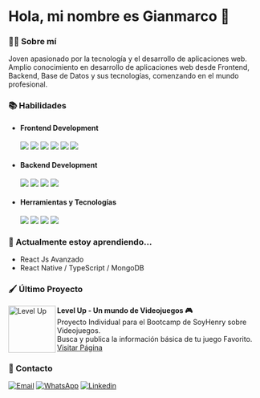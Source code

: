 # Hola, mi nombre es Gianmarco 👋

### 👨‍💻 Sobre mí

Joven apasionado por la tecnología y el desarrollo de aplicaciones web. Amplio conocimiento en desarrollo de aplicaciones web desde Frontend, Backend, Base de Datos y sus tecnologías, comenzando en el mundo profesional.

### 📚 Habilidades

- #### Frontend Development
  <p>
      <img src="https://img.shields.io/badge/HTML5-E34F26?style=for-the-badge&logo=html5&logoColor=white">
      <img src="https://img.shields.io/badge/CSS3-1572B6?style=for-the-badge&logo=css3&logoColor=white">
      <img src="https://img.shields.io/badge/Sass-cc6698?style=for-the-badge&logo=sass&logoColor=white">
      <img src="https://img.shields.io/badge/TailwindCss-16b0b6?style=for-the-badge&logo=TailwindCss&logoColor=white">
      <img src="https://img.shields.io/badge/React-20232A?style=for-the-badge&logo=react&logoColor=61DAFB">
      <img src="https://img.shields.io/badge/Redux-7449bc?style=for-the-badge&logo=redux&logoColor=white">
  </p>
- #### Backend Development
  <p>
      <img src="https://img.shields.io/badge/Node.js-339933?style=for-the-badge&logo=nodedotjs&logoColor=white">
      <img src="https://img.shields.io/badge/Express.js-000000?style=for-the-badge&logo=express&logoColor=white">
      <img src="https://img.shields.io/badge/PostgreSQL-005C84?style=for-the-badge&logo=postgresql&logoColor=white">
      <img src="https://img.shields.io/badge/Sequelize-293f68?style=for-the-badge&logo=sequelize&logoColor=white">
  </p>
- #### Herramientas y Tecnologías
  <p>
      <img src="https://img.shields.io/badge/Git-F05032?style=for-the-badge&logo=git&logoColor=white">
      <img src="https://img.shields.io/badge/GitHub-100000?style=for-the-badge&logo=github&logoColor=white">
      <img src="https://img.shields.io/badge/Postman-fb6a33?style=for-the-badge&logo=Postman&logoColor=white">
      <img src="https://img.shields.io/badge/Figma-2c2f36?style=for-the-badge&logo=Figma&logoColor=white">
  </p>
 
### 🌱 Actualmente estoy aprendiendo...

- React Js Avanzado
- React Native / TypeScript / MongoDB 

### 🖌️ Último Proyecto

[<img align="left" height="94px" width="94px" alt="Level Up" src="https://farmboyinc.com/wp-content/uploads/2019/04/FB-LevelUp-Graphic-2019_0327.gif"/>](https://videogames-app-nu.vercel.app/)
**Level Up - Un mundo de Videojuegos 🎮** \
Proyecto Individual para el Bootcamp de SoyHenry sobre Videojuegos.  
Busca y publica la información básica de tu juego Favorito.  
[Visitar Página](https://videogames-app-nu.vercel.app/) 

### 💬 Contacto

[![Email](https://img.shields.io/badge/gmail-e03f19?style=for-the-badge&logo=gmail&logoColor=white&labelColor=101010)](mailto:gianmarcovalentinc@gmail.com)
[![WhatsApp](https://img.shields.io/badge/whatsapp-41b955?style=for-the-badge&logo=whatsapp&logoColor=white&labelColor=101010)](https://wa.link/jsvbr3)
[![Linkedin](https://img.shields.io/badge/linkedin-0177b5?style=for-the-badge&logo=linkedin&logoColor=white&labelColor=101010)](https://www.linkedin.com/in/gianmarco-valentin)

